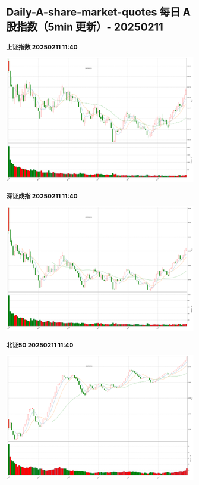 
# Daily-A-share-market-quotes 每日 A 股指数（5min 更新）- 20250211

### 上证指数 20250211 11:40
![](./fig/2025/2/20250211-sh000001.png)

### 深证成指 20250211 11:40
![](./fig/2025/2/20250211-sz399001.png)

### 北证50 20250211 11:40
![](./fig/2025/2/20250211-bj899050.png)
